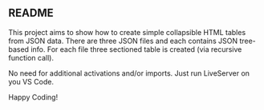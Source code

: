 ## README

This project aims to show how to create simple collapsible HTML tables from JSON data. 
There are three JSON files and each contains JSON tree-based info. For each file three sectioned table is created (via recursive function call).

No need for additional activations and/or imports. Just run LiveServer on you VS Code.

Happy Coding!
